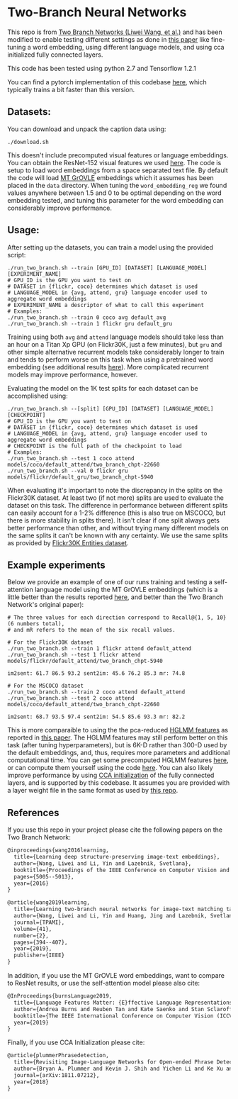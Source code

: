 # Two-Branch Neural Networks

This repo is from [Two Branch Networks (Liwei Wang, et al.)](https://github.com/lwwang/Two_branch_network) and has been modified to enable testing different settings as done in [this paper](http://openaccess.thecvf.com/content_ICCV_2019/papers/Burns_Language_Features_Matter_Effective_Language_Representations_for_Vision-Language_Tasks_ICCV_2019_paper.pdf) like fine-tuning a word embedding, using different language models, and using cca initialized fully connected layers.

This code has been tested using python 2.7 and Tensorflow 1.2.1

You can find a pytorch implementation of this codebase [here](https://github.com/BryanPlummer/two_branch_networks), which typically trains a bit faster than this version.

## Datasets:

You can download and unpack the caption data using:

  ```Shell
  ./download.sh
  ```

This doesn't include precomputed visual features or language embeddings.  You can obtain the ResNet-152 visual features we used [here](https://drive.google.com/file/d/1Janoli8suKrk9c4MHR0uIYyCK6o7iNCF/view?usp=sharing).  The code is setup to load word embeddings from a space separated text file.  By default the code will load [MT GrOVLE](http://ai.bu.edu/grovle/) embeddings which it assumes has been placed in the `data` directory.  When tuning the `word_embedding_reg` we found values anywhere between 1.5 and 0 to be optimal depending on the word embedding tested, and tuning this parameter for the word embedding can considerably improve performance.

## Usage:

After setting up the datasets, you can train a model using the provided script:

  ```Shell
  ./run_two_branch.sh --train [GPU_ID] [DATASET] [LANGUAGE_MODEL] [EXPERIMENT_NAME]
  # GPU_ID is the GPU you want to test on
  # DATASET in {flickr, coco} determines which dataset is used 
  # LANGUAGE_MODEL in {avg, attend, gru} language encoder used to aggregate word embeddings
  # EXPERIMENT_NAME a descriptor of what to call this experiment
  # Examples:
  ./run_two_branch.sh --train 0 coco avg default_avg
  ./run_two_branch.sh --train 1 flickr gru default_gru
  ```

Training using both `avg` and `attend` language models should take less than an hour on a Titan Xp GPU (on Flickr30K, just a few minutes), but `gru` and other simple alternative recurrent models take considerably longer to train and tends to perform worse on this task when using a pretrained word embedding (see additional results [here](http://openaccess.thecvf.com/content_ICCV_2019/papers/Burns_Language_Features_Matter_Effective_Language_Representations_for_Vision-Language_Tasks_ICCV_2019_paper.pdf)).  More complicated recurrent models may improve performance, however.

Evaluating the model on the 1K test splits for each dataset can be accomplished using:

  ```Shell
  ./run_two_branch.sh --[split] [GPU_ID] [DATASET] [LANGUAGE_MODEL] [CHECKPOINT]
  # GPU_ID is the GPU you want to test on
  # DATASET in {flickr, coco} determines which dataset is used
  # LANGUAGE_MODEL in {avg, attend, gru} language encoder used to aggregate word embeddings
  # CHECKPOINT is the full path of the checkpoint to load
  # Examples:
  ./run_two_branch.sh --test 1 coco attend models/coco/default_attend/two_branch_chpt-22660
  ./run_two_branch.sh --val 0 flickr gru models/flickr/default_gru/two_branch_chpt-5940
  ```

When evaluating it's important to note the discrepancy in the splits on the Flickr30K dataset.  At least two (if not more) splits are used to evaluate the dataset on this task.  The difference in performance between different splits can easily account for a 1-2% difference (this is also true on MSCOCO, but there is more stability in splits there).  It isn't clear if one split always gets better performance than other, and without trying many different models on the same splits it can't be known with any certainty.  We use the same splits as provided by [Flickr30K Entities dataset](http://bryanplummer.com/Flickr30kEntities).  

## Example experiments

Below we provide an example of one of our runs training and testing a self-attention language model using the MT GrOVLE embeddings (which is a little better than the results reported [here](http://openaccess.thecvf.com/content_ICCV_2019/papers/Burns_Language_Features_Matter_Effective_Language_Representations_for_Vision-Language_Tasks_ICCV_2019_paper.pdf), and better than the Two Branch Network's original paper):

  ```Shell
  # The three values for each direction correspond to Recall@{1, 5, 10} (6 numbers total), 
  # and mR refers to the mean of the six recall values.

  # For the Flickr30K dataset
  ./run_two_branch.sh --train 1 flickr attend default_attend
  ./run_two_branch.sh --test 1 flickr attend models/flickr/default_attend/two_branch_chpt-5940

  im2sent: 61.7 86.5 93.2 sent2im: 45.6 76.2 85.3 mr: 74.8

  # For the MSCOCO dataset
  ./run_two_branch.sh --train 2 coco attend default_attend
  ./run_two_branch.sh --test 2 coco attend models/coco/default_attend/two_branch_chpt-22660
  
  im2sent: 68.7 93.5 97.4 sent2im: 54.5 85.6 93.3 mr: 82.2
  ```

This is more comparaible to using the the pca-reduced [HGLMM features](https://www.cv-foundation.org/openaccess/content_cvpr_2015/papers/Klein_Associating_Neural_Word_2015_CVPR_paper.pdf) as reported in [this paper](http://openaccess.thecvf.com/content_ICCV_2019/papers/Burns_Language_Features_Matter_Effective_Language_Representations_for_Vision-Language_Tasks_ICCV_2019_paper.pdf).  The HGLMM features may still perform better on this task (after tuning hyperparameters), but is 6K-D rather than 300-D used by the default embeddings, and, thus, requires more parameters and additional computational time.  You can get some precomputed HGLMM features [here](http://ai.bu.edu/grovle/), or can compute them yourself using the code [here](https://github.com/BryanPlummer/pl-clc/tree/master/external/hglmm_fv).  You can also likely improve performance by using [CCA initialization](https://arxiv.org/pdf/1811.07212.pdf) of the fully connected layers, and is supported by this codebase.  It assumes you are provided with a layer weight file in the same format as used by [this repo](https://github.com/BryanPlummer/phrase_detection).

## References

If you use this repo in your project please cite the following papers on the Two Branch Network:

``` markdown
@inproceedings{wang2016learning,
  title={Learning deep structure-preserving image-text embeddings},
  author={Wang, Liwei and Li, Yin and Lazebnik, Svetlana},
  booktitle={Proceedings of the IEEE Conference on Computer Vision and Pattern Recognition},
  pages={5005--5013},
  year={2016}
}

@article{wang2019learning,
  title={Learning two-branch neural networks for image-text matching tasks},
  author={Wang, Liwei and Li, Yin and Huang, Jing and Lazebnik, Svetlana},
  journal={TPAMI},
  volume={41},
  number={2},
  pages={394--407},
  year={2019},
  publisher={IEEE}
}
```


In addition, if you use the MT GrOVLE word embeddings, want to compare to ResNet results, or use the self-attention model please also cite:

``` markdown
@InProceedings{burnsLanguage2019,
  title={Language Features Matter: {E}ffective Language Representations for Vision-Language Tasks},
  author={Andrea Burns and Reuben Tan and Kate Saenko and Stan Sclaroff and Bryan A. Plummer},
  booktitle={The IEEE International Conference on Computer Vision (ICCV)},
  year={2019}
}
```


Finally, if you use CCA Initialization please cite:

``` markdown
@article{plummerPhrasedetection,
  title={Revisiting Image-Language Networks for Open-ended Phrase Detection},
  author={Bryan A. Plummer and Kevin J. Shih and Yichen Li and Ke Xu and Svetlana Lazebnik and Stan Sclaroff and Kate Saenko},
  journal={arXiv:1811.07212},
  year={2018}
}
``` 

